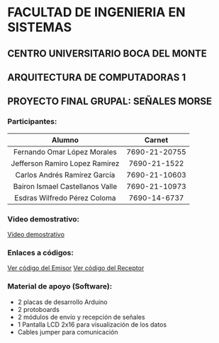 <!-- Encabezados -->
# FACULTAD DE INGENIERIA EN SISTEMAS
## CENTRO UNIVERSITARIO BOCA DEL MONTE
## ARQUITECTURA DE COMPUTADORAS 1
## PROYECTO FINAL GRUPAL: SEÑALES MORSE

<!-- Participantes -->
### Participantes:

| Alumno                          | Carnet        |
| :------------------------------:|:-------------:|
| Fernando Omar López Morales     | 7690-21-20755 |
| Jefferson Ramiro Lopez Ramirez  | 7690-21-1522  |
| Carlos Andrés Ramírez García    | 7690-21-10603 |
| Bairon Ismael Castellanos Valle | 7690-21-10973 |
| Esdras Wilfredo Pérez Coloma    | 7690-14-6737  |

<!-- Enlaces a video -->
### Video demostrativo:
[Video demostrativo](https://drive.google.com/file/d/15UxwBMQKE2z_IfXB19ZqfByVylci5MwM/view?usp=sharing "Ver el video demostrativo")

<!-- Enlaces a códigos -->
### Enlaces a códigos:
[Ver código del Emisor](https://github.com/esdraswperez/proyecto-final-se-ales-morse/blob/master/Emisor%20codigo%20morse.cpp "Emisor")
[Ver código del Receptor](https://github.com/esdraswperez/proyecto-final-se-ales-morse/blob/master/Receptor%20codigo%20morse.cpp "Receptor")


<!-- Lista de material de apoyo (Sofware)-->
### Material de apoyo (Software):
* 2 placas de desarrollo Arduino
* 2 protoboards
* 2 módulos de envío y recepción de señales
* 1 Pantalla LCD 2x16 para visualización de los datos
* Cables jumper para comunicación

